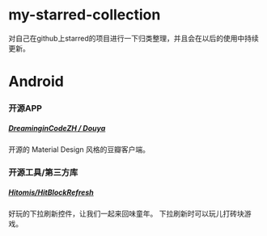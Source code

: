 # my-starred-collection
对自己在github上starred的项目进行一下归类整理，并且会在以后的使用中持续更新。

# Android
### 开源APP
##### [DreaminginCodeZH / Douya](https://github.com/DreaminginCodeZH/Douya)
开源的 Material Design 风格的豆瓣客户端。

### 开源工具/第三方库
##### [Hitomis/HitBlockRefresh](https://github.com/Hitomis/HitBlockRefresh)
好玩的下拉刷新控件，让我们一起来回味童年。
下拉刷新时可以玩儿打砖块游戏。
